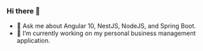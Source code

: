 ### Hi there 👋

- 💬 Ask me about Angular 10, NestJS, NodeJS, and Spring Boot.
- 🔭 I’m currently working on my personal business management application.

<!--
**aemrebasus/aemrebasus** is a ✨ _special_ ✨ repository because its `README.md` (this file) appears on your GitHub profile.

Here are some ideas to get you started:

- 🔭 I’m currently working on my personal business management application.
- 🌱 I’m currently learning how to AI & ML.
- 👯 I’m looking to collaborate on \*
- 🤔 I’m looking for help with \*
- 💬 Ask me about Angular 10, NgRX, NgRX data, routing, angular with Java, angular with C#, and angular with NodeJS.
- 📫 How to reach me: https://www.linkedin.com/in/ahmet-emrebas/
- 😄 Pronouns: ...
- ⚡ Fun fact: ...
  -->
